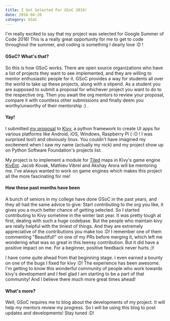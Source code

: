 ```yaml
---
title: I Got Selected For GSoC 2016!
date: 2016-04-26
category: GSoC
---
```


I'm really excited to say that my project was selected for Google Summer of Code 2016! 
This is a really great opportunity for me to get to code throughout the summer, and coding is something I dearly love :D !

#### GSoC? What's that?

So this is how GSoC works. There are open source organizations who have a list of projects they want to see implemented, and they are willing to mentor
enthusiastic people for it. GSoC provides a way for students all over the world to take up these projects, along with a stipend. 
As a student you are supposed to submit a proposal for whichever project you want to do to the respective org. 
Then you await the org mentors to review your proposal, compare it with countless other submissions
and finally deem you worthy/unworthy of their mentorship :) .

#### Yay!

I submitted [my proposal](https://github.com/saketkc/fos-proposals/blob/master/GSoC-2016/Accepted/PSF-Kivy-udiboy1209-Tiled-Integration-With-KivEnt/PSF-Kivy-udiboy1209-Tiled-Integration-With-KivEnt.md) to [Kivy](http://www.kivy.org), a python framework to create UI apps for various platforms 
like Android, iOS, Windows, Raspberry Pi ( :O ! I was surprised too!) and obviously linux.
You couldn't have imagined my excitement when I saw my name (actually my nick) and my project show up 
on Python Software Foundation's projects list.

My project is to implement a module for [Tiled](http://www.mapeditor.org) maps in Kivy's game engine [KivEnt](http://www.kivent.org/).
Jacob Kovak, Mathieu Vibrel and Akshay Arora will be mentoring me.
I've always wanted to work on game engines which makes this project all the more fascinating for me!

#### How these past months have been

A bunch of seniors in my college have done GSoC in the past years, and they all had the same advice to give:
Start contributing to the org you like, it gives you a much better chance of getting selected.
So I started contributing to Kivy sometime in the winter last year. It was pretty tough at first, dealing with such a huge
codebase. But the people who maintain kivy are really helpful with the tiniest of things. And they are
extremely appreciative of the contributions you make too :D! I remember one of them commenting "Beautiful!" 
on one of my PRs before merging it, which left me wondering what was so great in this teensy contribution.
But it did have a positive impact on me. For a beginner, positive feedback never hurts ;)!

I have come quite ahead from that beginning stage. I even earned a bounty on one of the bugs I fixed for kivy :D!
The experience has been awesome. I'm getting to know this wonderful community of people who work towards kivy's development
and I feel glad I am starting to be a part of that community! And I believe there much more great times ahead!

#### What's more?

Well, GSoC requires me to blog about the developments of my project. It will help my mentors review my progress.
So I will be using this blog to post updates and developments! Stay tuned :D!
